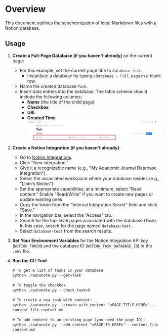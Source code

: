 # Overview

This document outlines the synchronization of local Markdown files with a Notion database.

## Usage

1. **Create a Full-Page Database (if you haven't already)** on the current page:

    - For this example, set the current page title to `database-test`.
        - Instantiate a database by typing `/Database - Full page` in a blank row.
    - Name the created database `Task`.
    - Insert data entries into the database. The table schema should include the following columns:
        - **Name** (the title of the child page)
        - **Checkbox**
        - **URL**
        - **Created Time**
    ![](2025-08-03%20152534.png)

2. **Create a Notion Integration (if you haven't already)**:
    
    - Go to [Notion Integrations](https://www.notion.so/my-integrations).
    - Click "New integration."
    - Give it a recognizable name (e.g., "My Academic Journal Database Integration").
    - Select the associated workspace where your database resides (e.g., "Libin's Notion").
    - Set the appropriate capabilities; at a minimum, select "Read content." Enable "Read/Write" if you want to create new pages or update existing ones.
    - Copy the token from the "Internal Integration Secret" field and click "Save."
    - In the navigation bar, select the “Access” tab.
    - Search for the top-level pages associated with the database (`Task`). In this case, search for the page named `database-test`.
    - Select `database-test` from the search results.

3. **Set Your Environment Variables** for the Notion Integration API key (`NOTION_TOKEN`) and the database ID (`NOTION_TASK_DATABASE_ID`) in the `.env` file.

4. **Run the CLI Tool**:
    ```
    # To get a list of tasks in your database
    python ./autonote.py --get=Task

    # To toggle the checkbox 
    python ./autonote.py --check_task=0

    # To create a new task with content:
    python ./autonote.py --create_with_content "<PAGE-TITLE-HERE>" --content_file content.md

    # To add content to an existing page (you need the page ID):
    python ./autonote.py --add_content "<PAGE-ID-HERE>" --content_file content.md
    ```
